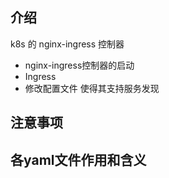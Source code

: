 ## 介绍
k8s 的 nginx-ingress 控制器
- nginx-ingress控制器的启动
- Ingress
- 修改配置文件  使得其支持服务发现

## 注意事项

## 各yaml文件作用和含义

